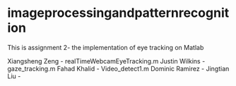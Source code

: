 # imageprocessingandpatternrecognition
This is assignment 2- the implementation of eye tracking on Matlab


Xiangsheng Zeng - realTimeWebcamEyeTracking.m
Justin Wilkins - gaze_tracking.m
Fahad Khalid - Video_detect1.m
Dominic Ramirez - 
Jingtian Liu - 
